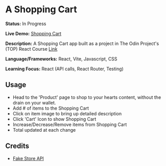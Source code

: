 # A Shopping Cart

**Status:** In Progress

**Live Demo:** [Shopping Cart](https://shopping-cart-nu-lac.vercel.app/shop)

**Description:** A Shopping Cart app built as a project in The Odin Project's (TOP) React Course [Link](https://www.theodinproject.com/lessons/node-path-react-new-shopping-cart)

**Language/Frameworks:** React, Vite, Javascript, CSS

**Learning Focus:** React (API calls, React Router, Testing)

## Usage

- Head to the 'Product' page to shop to your hearts content, without the drain on your wallet.
 - Add # of items to the Shopping Cart
 - Click on item image to bring up detailed description
- Click 'Cart' Icon to show Shopping Cart
 - Increase/Decrease/Remove items from Shopping Cart
 - Total updated at each change

## Credits
- [Fake Store API](https://fakestoreapi.com/)

